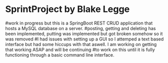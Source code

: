 # SprintProject by Blake Legge
#work in progress but this is a SpringBoot REST CRUD application that hosts a MySQL database on a server.
#posting, getting and deleting has been implemented, putting was implemented but got broken somehow so it was removed
#I had issues with setting up a GUI so I attemped a text based interface but had some hiccups with that aswell. I am working on getting that working ASAP and will be continuing
#to work on this until it is fully functioning through a basic command line interface.
